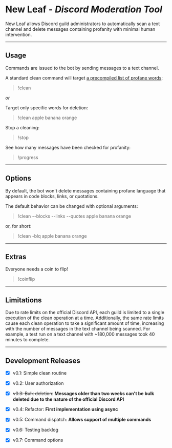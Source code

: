 # New Leaf - *Discord Moderation Tool*
New Leaf allows Discord guild administrators to automatically scan a text channel and delete messages containing profanity with minimal human intervention.

---

## Usage
Commands are issued to the bot by sending messages to a text channel.

A standard clean command will target [a precompiled list of profane words](https://github.com/web-mech/badwords/blob/master/lib/lang.json):
> !clean

*or*

Target only specific words for deletion:
> !clean apple banana orange

Stop a cleaning:
> !stop

See how many messages have been checked for profanity:
> !progress

---

## Options
By default, the bot won't delete messages containing profane language that appears in code blocks, links, or quotations.

The default behavior can be changed with optional arguments:
> !clean --blocks --links --quotes apple banana orange

or, for short:
> !clean -blq apple banana orange

---

## Extras
Everyone needs a coin to flip!
> !coinflip

---

## Limitations
Due to rate limits on the official Discord API, each guild is limited to a single execution of the clean operation at a time. Additionally, the same rate limits cause each clean operation to take a significant amount of time, increasing with the number of messages in the text channel being scanned. For example, a test run on a text channel with ~180,000 messages took 40 minutes to complete.

---

## Development Releases
- [x] v0.1: Simple clean routine
- [x] v0.2: User authorization
- [x] ~~v0.3: Bulk deletion~~: **Messages older than two weeks can't be bulk deleted due to the nature of the official Discord API**
- [x] v0.4: Refactor: **First implementation using async**
- [x] v0.5: Command dispatch: **Allows support of multiple commands**
- [x] v0.6: Testing backlog
- [x] v0.7: Command options

